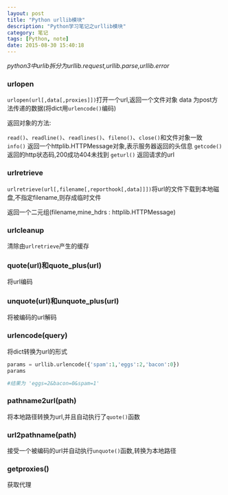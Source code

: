 ```yaml
---
layout: post
title: "Python urllib模块"
description: "Python学习笔记之urllib模块"
category: 笔记
tags: [Python, note]
date: 2015-08-30 15:40:18
---
```


*python3中urlib拆分为urllib.request,urllib.parse,urllib.error*

### urlopen  

`urlopen(url[,data[,proxies]])`打开一个url,返回一个文件对象
data 为post方法传递的数据(将dict用`urlencode()`编码)

返回对象的方法:

`read()`、`readline()`、`readlines()`、`fileno()`、`close()`和文件对象一致  
`info()` 返回一个httplib.HTTPMessage对象,表示服务器返回的头信息
`getcode()` 返回的http状态码,200成功404未找到
`geturl()` 返回请求的url

### urlretrieve

`urlretrieve(url[,filename[,reporthook[,data]]])`将url的文件下载到本地磁盘,不指定filename,则存成临时文件

返回一个二元组(filename,mine_hdrs : httplib.HTTPMessage)

### urlcleanup

清除由`urlretrieve`产生的缓存

### quote(url)和quote_plus(url)

将url编码

### unquote(url)和unquote_plus(url)

将被编码的url解码

### urlencode(query)

将dict转换为url的形式

```python
params = urllib.urlencode({'spam':1,'eggs':2,'bacon':0})
params

#结果为 'eggs=2&bacon=0&spam=1'
```

### pathname2url(path)

将本地路径转换为url,并且自动执行了`quote()`函数

### url2pathname(path)

接受一个被编码的url并自动执行`unquote()`函数,转换为本地路径

### getproxies()

获取代理


